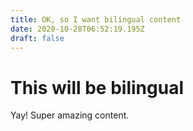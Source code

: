 ```yaml
---
title: OK, so I want bilingual content
date: 2020-10-28T06:52:19.195Z
draft: false
---
```

# This will be bilingual

Yay! Super amazing content.